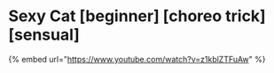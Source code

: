 # Sexy Cat \[beginner] \[choreo trick] \[sensual]

{% embed url="https://www.youtube.com/watch?v=z1kblZTFuAw" %}
